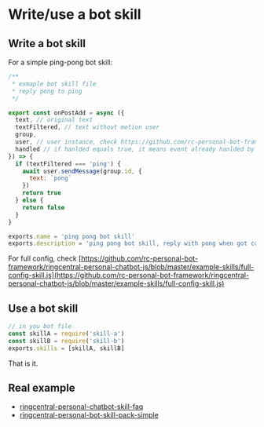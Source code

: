 # Write/use a bot skill

## Write a bot skill

For a simple ping-pong bot skill:

```js
/**
 * exmaple bot skill file
 * reply pong to ping
 */

export const onPostAdd = async ({
  text, // original text
  textFiltered, // text without metion user
  group,
  user, // user instance, check https://github.com/rc-personal-bot-framework/ringcentral-personal-chatbot-js/blob/master/src/server/models/ringcentral.js
  handled // if hanlded equals true, it means event already hanlded by prev skills
}) => {
  if (textFiltered === 'ping') {
    await user.sendMessage(group.id, {
      text: `pong`
    })
    return true
  } else {
    return false
  }
}

exports.name = 'ping pong bot skill'
exports.description = 'ping pong bot skill, reply with pong when got command "ping"'

```

For full config, check [https://github.com/rc-personal-bot-framework/ringcentral-personal-chatbot-js/blob/master/example-skills/full-config-skill.js](https://github.com/rc-personal-bot-framework/ringcentral-personal-chatbot-js/blob/master/example-skills/full-config-skill.js)

## Use a bot skill

```js
// in you bot file
const skillA = require('skill-a')
const skillB = require('skill-b')
exports.skills = [skillA, skillB]
```

That is it.

## Real example

- [ringcentral-personal-chatbot-skill-faq](https://github.com/rc-personal-bot-framework/ringcentral-personal-chatbot-skill-faq)
- [ringcentral-personal-bot-skill-pack-simple](https://github.com/rc-personal-bot-framework/ringcentral-personal-bot-skill-pack-simple)